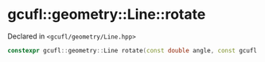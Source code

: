 # gcufl::geometry::Line::rotate
Declared in `<gcufl/geometry/Line.hpp>`
```cpp
constexpr gcufl::geometry::Line rotate(const double angle, const gcufl::geometry::Point pivot = gcufl::geometry::Point(0, 0));
```
